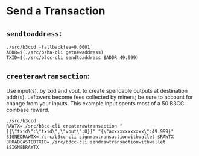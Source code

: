 # Send a Transaction

## `sendtoaddress`:

```
./src/b3ccd -fallbackfee=0.0001
ADDR=$(./src/bsha-cli getnewaddress)
TXID=$(./src/b3cc-cli sendtoaddress $ADDR 49.999)
```

## `createrawtransaction`:

Use input(s), by txid and vout, to create spendable outputs at destination addr(s). Leftovers become fees collected by miners; be sure to account for change from your inputs. This example input spents most of a 50 B3CC coinbase reward.

```
./src/b3ccd
RAWTX=./src/b3cc-cli createrawtransaction "[{\"txid\":\"txid\",\"vout\":0}]" "{\"axxxxxxxxxxxx\":49.999}" 
SIGNEDRAWTX=./src/b3cc-cli signrawtransactionwithwallet $RAWTX
BROADCASTEDTXID=./src/b3cc-cli sendrawtransactionwithwallet $SIGNEDRAWTX
```
